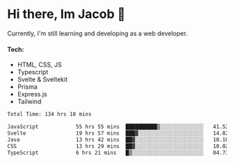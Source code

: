 # Hi there, Im Jacob 👋
Currently, I'm still learning and developing as a web developer.

#### Tech:
- HTML, CSS, JS
- Typescript
- Svelte & Sveltekit
- Prisma
- Express.js
- Tailwind

<!--START_SECTION:waka-->

```txt
Total Time: 134 hrs 10 mins

JavaScript            55 hrs 55 mins  ██████████▒░░░░░░░░░░░░░░   41.52 %
Svelte                19 hrs 57 mins  ███▓░░░░░░░░░░░░░░░░░░░░░   14.82 %
Java                  13 hrs 42 mins  ██▓░░░░░░░░░░░░░░░░░░░░░░   10.18 %
CSS                   13 hrs 29 mins  ██▓░░░░░░░░░░░░░░░░░░░░░░   10.02 %
TypeScript            6 hrs 21 mins   █▒░░░░░░░░░░░░░░░░░░░░░░░   04.73 %
```

<!--END_SECTION:waka-->
